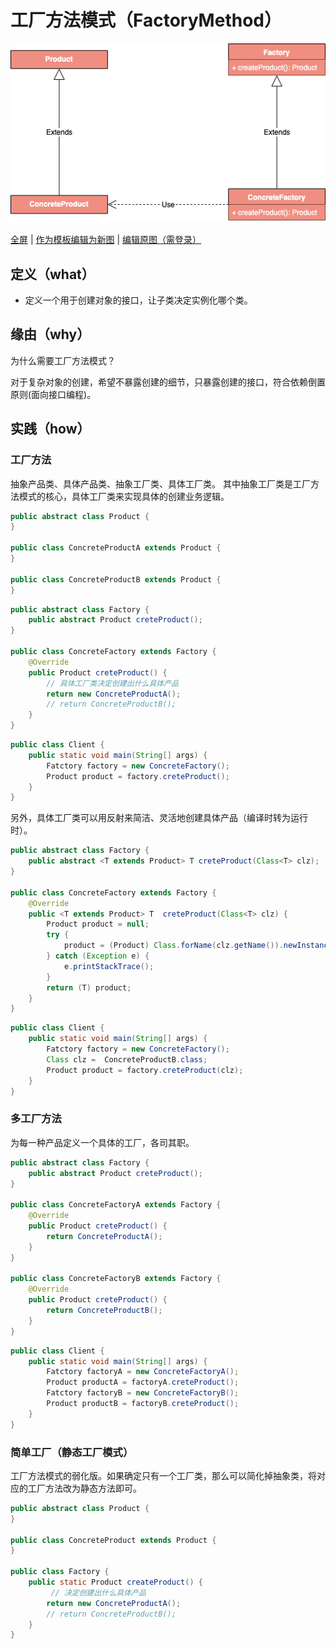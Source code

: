 # 工厂方法模式（FactoryMethod）

![工厂方法模式](https://raw.githubusercontent.com/CodePoem/VDesignPatterns/master/docs/drawio/FactoryMethod.png)

<a href = "https://www.draw.io/?lightbox=1#Uhttps://raw.githubusercontent.com/CodePoem/VDesignPatterns/master/docs/drawio/FactoryMethod.png">全屏</a> |
<a href = "https://www.draw.io/#Uhttps://raw.githubusercontent.com/CodePoem/VDesignPatterns/master/docs/drawio/FactoryMethod.png">作为模板编辑为新图</a> |
<a href = "https://www.draw.io/#HCodePoem/VDesignPatterns/master/docs/drawio/FactoryMethod.drawio">编辑原图（需登录）</a>

## 定义（what）

- 定义一个用于创建对象的接口，让子类决定实例化哪个类。

## 缘由（why）

为什么需要工厂方法模式？

对于复杂对象的创建，希望不暴露创建的细节，只暴露创建的接口，符合依赖倒置原则(面向接口编程)。

## 实践（how）

### 工厂方法

抽象产品类、具体产品类、抽象工厂类、具体工厂类。
其中抽象工厂类是工厂方法模式的核心，具体工厂类来实现具体的创建业务逻辑。

```java
public abstract class Product {
}

public class ConcreteProductA extends Product {
}

public class ConcreteProductB extends Product {
}
```

```java
public abstract class Factory {
    public abstract Product creteProduct();
}

public class ConcreteFactory extends Factory {
    @Override
    public Product creteProduct() {
        // 具体工厂类决定创建出什么具体产品
        return new ConcreteProductA();
        // return ConcreteProductB();
    }
}
```

```java
public class Client {
    public static void main(String[] args) {
        Fatctory factory = new ConcreteFactory();
        Product product = factory.creteProduct();
    }
}
```

另外，具体工厂类可以用反射来简洁、灵活地创建具体产品（编译时转为运行时）。

```java
public abstract class Factory {
    public abstract <T extends Product> T creteProduct(Class<T> clz);
}

public class ConcreteFactory extends Factory {
    @Override
    public <T extends Product> T  creteProduct(Class<T> clz) {
        Product product = null;
        try {
            product = (Product) Class.forName(clz.getName()).newInstance();
        } catch (Exception e) {
            e.printStackTrace();
        }
        return (T) product;
    }
}
```

```java
public class Client {
    public static void main(String[] args) {
        Fatctory factory = new ConcreteFactory();
        Class clz =  ConcreteProductB.class;
        Product product = factory.creteProduct(clz);
    }
}
```

### 多工厂方法

为每一种产品定义一个具体的工厂，各司其职。

```java
public abstract class Factory {
    public abstract Product creteProduct();
}

public class ConcreteFactoryA extends Factory {
    @Override
    public Product creteProduct() {
        return ConcreteProductA();
    }
}

public class ConcreteFactoryB extends Factory {
    @Override
    public Product creteProduct() {
        return ConcreteProductB();
    }
}
```

```java
public class Client {
    public static void main(String[] args) {
        Fatctory factoryA = new ConcreteFactoryA();
        Product productA = factoryA.creteProduct();
        Fatctory factoryB = new ConcreteFactoryB();
        Product productB = factoryB.creteProduct();
    }
}
```

### 简单工厂（静态工厂模式）

工厂方法模式的弱化版。如果确定只有一个工厂类，那么可以简化掉抽象类，将对应的工厂方法改为静态方法即可。

```java
public abstract class Product {
}

public class ConcreteProduct extends Product {
}

public class Factory {
    public static Product createProduct() {
         // 决定创建出什么具体产品
        return new ConcreteProductA();
        // return ConcreteProductB();
    }
}
```
